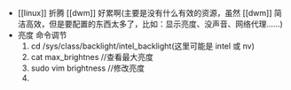 - [[linux]] 折腾 [[dwm]] 好累啊(主要是没有什么有效的资源，虽然 [[dwm]] 简洁高效，但是要配置的东西太多了，比如：显示亮度、没声音、网络代理……)
- 亮度 命令调节  
  1. cd /sys/class/backlight/intel_backlight(这里可能是 intel 或 nv)
  2. cat max_brightnes //查看最大亮度
  3. sudo vim brightness //修改亮度
  4.